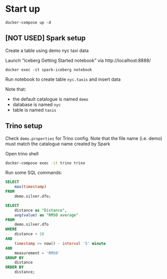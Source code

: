 # Start up
```shell
docker-compose up -d
```

## [NOT USED] Spark setup
Create a table using demo nyc taxi data

Launch "Iceberg Getting Started notebook" via http://localhost:8888/
```shell
docker exec -it spark-iceberg notebook
```
Run notebook to create table `nyc.taxis` and insert data

Note that:
- the default catalogue is named `demo`
- database is named `nyc`
- table is named `taxis`

## Trino setup
Check `demo.properties` for Trino config. Note that the file name (i.e. demo) must match the catalogue name created by Spark

Open trino shell
```sh
docker-compose exec -it trino trino
```
Run some SQL commands:
```sql
SELECT 
    max(timestamp) 
FROM 
    demo.silver.dfo;
```
```sql
SELECT 
    distance as "Distance",
    avg(value) as "RMS0 average"
FROM 
    demo.silver.dfo 
WHERE
    distance < 10
AND
    timestamp >= now() - interval '5' minute
AND
    measurement = 'RMS0'
GROUP BY 
    distance
ORDER BY
    distance;
```